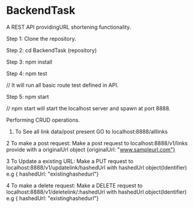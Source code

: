 # BackendTask
A REST API providingURL shortening functionality.

Step 1: Clone the repository.

Step 2: cd BackendTask (repository)

Step 3:  npm install

Step 4: npm test

// It will run all basic route test defined in API.

Step 5: npm start 

// npm start will start the localhost server and spawn at port 8888.

Performing CRUD operations.

1. To See all link data/post present 
   GO to localhost:8888/alllinks
   
2 To make a post request:
  Make a post request to localhost:8888/v1/links
  provide with a originalUrl object {originalUrl: "www.sampleurl.com"}
  
3 To Update a existing URL:
  Make a PUT request to localhost:8888/v1/updatelink/hashedUrl with hashedUrl object(Identifier) e.g { hashedUrl: "existinghashedurl"}
  
4 To make a delete request:
   Make a DELETE request to localhost:8888/v1/deletelink/:hashedUrl with hashedUrl object(Identifier) e.g { hashedUrl: "existinghashedurl"}

